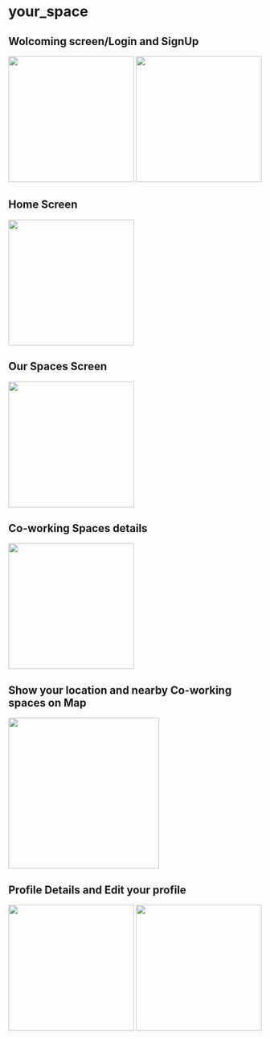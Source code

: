 # your_space
  ## Wolcoming screen/Login and SignUp
  <img src="https://github.com/MohamedAshrafz/your_space/assets/69872998/3675d56a-4bcc-4c55-9489-2ca2b9f7966d" width="250"/>
  <img src="https://github.com/MohamedAshrafz/your_space/assets/69872998/39c425a8-8874-4e07-a816-2ee9b3973b9c" width="250"/>
  
  ## Home Screen
  <img src="https://github.com/MohamedAshrafz/your_space/assets/69872998/5a4f4351-3ff3-4498-950b-0010079515b3" width="250"/>
  
  ## Our Spaces Screen
  <img src="https://github.com/MohamedAshrafz/your_space/assets/69872998/2e5d3419-79f9-48be-9556-338c22d7877b" width="250"/>
  
  ## Co-working Spaces details
  <img src="https://github.com/MohamedAshrafz/your_space/assets/69872998/98737e5f-3203-4b8a-b8d9-71bd13988012" width="250"/>
  
  ## Show your location and nearby Co-working spaces on Map
  <img src="https://github.com/MohamedAshrafz/your_space/assets/69872998/cd83cbfe-545e-4440-a26a-3c3e75e652b6" width="300"/>
  
  ## Profile Details and Edit your profile
  <img src="https://github.com/MohamedAshrafz/your_space/assets/69872998/bc80202f-4274-43f7-a106-1afdef92d9a8" width="250"/>
  <img src="https://github.com/MohamedAshrafz/your_space/assets/69872998/69c54acb-30ec-4b7e-9ca4-5ef5e8f1dd7b" width="250"/>





